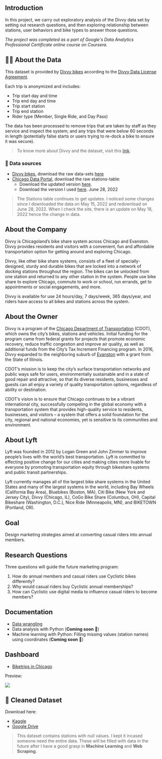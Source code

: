 ## Introduction
In this project, we carry out exploratory analysis of the Divvy data set by setting out research questions, and then exploring relationship between stations, user behaviors and bike types to answer those questions.

*The project was completed as a part of Google's Data Analytics Professional Certificate online course on Coursera.*

## 🚴‍♀️ About the Data
This dataset is provided by [Divvy bikes](https://divvybikes.com) according to the [Divvy Data License Agreement](https://ride.divvybikes.com/data-license-agreement).

Each trip is anonymized and includes:
- Trip start day and time
- Trip end day and time
- Trip start station
- Trip end station
- Rider type (Member, Single Ride, and Day Pass)

The data has been processed to remove trips that are taken by staff as they service and inspect the system; and any trips that were below 60 seconds in length (potentially false starts or users trying to re-dock a bike to ensure it was secure).

> To know more about Divvy and the dataset, visit this [link](https://ride.divvybikes.com/system-data).

### 🔗 Data sources
- [Divvy bikes](https://divvybikes.com), download the raw data-sets [here](https://divvy-tripdata.s3.amazonaws.com/index.html)
- [Chicago Data Portal](https://data.cityofchicago.org/), download the raw stations-table:
  - Download the updated version [here](https://data.cityofchicago.org/Transportation/Divvy-Bicycle-Stations/bbyy-e7gq).
  - Download the version I used [here](https://github.com/ca-ros/divvy-bikeshare/blob/master/data%20wrangling/csv%20files/stations_raw/Divvy_Bicycle_Stations.csv). June 28, 2022

> The Stations table continues to get updates. I noticed some changes since I downloaded the data on May 15, 2022 and redownload on June 28, 2022. When I check the site, there is an update on May 18, 2022 hence the change in data.

## About the Company
Divvy is Chicagoland’s bike share system across Chicago and Evanston. Divvy provides residents and visitors with a convenient, fun and affordable transportation option for getting around and exploring Chicago.

Divvy, like other bike share systems, consists of a fleet of specially-designed, sturdy and durable bikes that are locked into a network of docking stations throughout the region. The bikes can be unlocked from one station and returned to any other station in the system. People use bike share to explore Chicago, commute to work or school, run errands, get to appointments or social engagements, and more.

Divvy is available for use 24 hours/day, 7 days/week, 365 days/year, and riders have access to all bikes and stations across the system.

## About the Owner
Divvy is a program of the [Chicago Department of Transportation](https://www.chicago.gov/city/en/depts/cdot.html) (CDOT), which owns the city’s bikes, stations and vehicles. Initial funding for the program came from federal grants for projects that promote economic recovery, reduce traffic congestion and improve air quality, as well as additional funds from the City’s Tax Increment Financing program. In 2016, Divvy expanded to the neighboring suburb of [Evanston](https://ride.divvybikes.com/explore-chicago/expansion/evanston) with a grant from the State of Illinois.

CDOT’s mission is to keep the city’s surface transportation networks and public ways safe for users, environmentally sustainable and in a state of good repair and attractive, so that its diverse residents, businesses and guests can all enjoy a variety of quality transportation options, regardless of ability or destination.

CDOT’s vision is to ensure that Chicago continues to be a vibrant international city, successfully competing in the global economy with a transportation system that provides high-quality service to residents, businesses, and visitors – a system that offers a solid foundation for the city, regional and national economies, yet is sensitive to its communities and environment.

## About Lyft
Lyft was founded in 2012 by Logan Green and John Zimmer to improve people’s lives with the world’s best transportation. Lyft is committed to effecting positive change for our cities and making cities more livable for everyone by promoting transportation equity through bikeshare systems and public transit partnerships.

Lyft currently manages all of the largest bike share systems in the United States and many of the largest systems in the world, including Bay Wheels (California Bay Area), Bluebikes (Boston, MA), Citi Bike (New York and Jersey City), Divvy (Chicago, IL), CoGo Bike Share (Columbus, OH), Capital Bikeshare (Washington, D.C.), Nice Ride (Minneapolis, MN), and BIKETOWN (Portland, OR).

## Goal
Design marketing strategies aimed at converting casual riders into annual members.

## Research Questions
Three questions will guide the future marketing program:

1. How do annual members and casual riders use Cyclistic bikes differently?
2. Why would casual riders buy Cyclistic annual memberships?
3. How can Cyclistic use digital media to influence casual riders to become members?


## Documentation

- [Data wrangling](https://github.com/ca-ros/divvy-bikeshare/blob/master/docs/data_wrangling.md)
- Data analysis with Python (**Coming soon** 🚧)
- Machine learning with Python: Filling missing values (station names) using coordinates (**Coming soon** 🚧)

## Dashboard
- [Biketrips in Chicago](https://public.tableau.com/app/profile/chris.arthur.rosaroso/viz/BiketripsinChicago/viz)

Preview:

![](https://github.com/ca-ros/divvy-bikeshare/blob/master/resources/img/data-viz-v2.png)


## 🧹 Cleaned Dataset
Download here:
- [Kaggle](www.kaggle.com/dataset/e116a4d4f9c1900cf2b5b0b6a9270e20a378a4a18d209f5277253e8afbf2ef7d)
- [Google Drive](https://drive.google.com/file/d/1xhHuh9WXHtIBLPV6OO-a62th6Ev27jmM/view?usp=sharing)

> This dataset contains stations with null values. I kept it incased someone need the entire data. These will be filled with data in the future after I have a good grasp in **Machine Learning** and **Web Scraping**.  